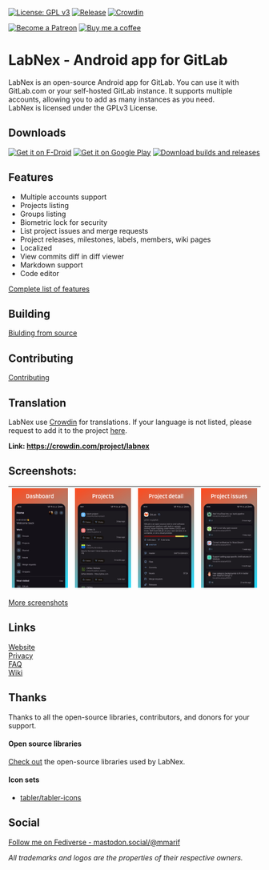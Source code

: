 [![License: GPL v3](https://raw.githubusercontent.com/labnex/LabNex/main/assets/license.svg)](https://www.gnu.org/licenses/gpl-3.0) [![Release](https://img.shields.io/github/v/release/labnex/LabNex?display_name=release&label=release
)](https://github.com/labnex/LabNex/releases) [![Crowdin](https://badges.crowdin.net/labnex/localized.svg)](https://crowdin.com/project/labnex)

[<img alt="Become a Patreon" src="https://raw.githubusercontent.com/labnex/LabNex/main/assets/patreon.png" height="40"/>](https://www.patreon.com/mmarif) [<img alt="Buy me a coffee" src="https://raw.githubusercontent.com/labnex/LabNex/main/assets/buy-me-a-coffee.png" height="40"/>](https://www.buymeacoffee.com/mmarif)

# LabNex - Android app for GitLab

LabNex is an open-source Android app for GitLab. You can use it with GitLab.com or your self-hosted GitLab instance. It supports multiple accounts, allowing you to add as many instances as you need.  
LabNex is licensed under the GPLv3 License.

## Downloads

[<img alt='Get it on F-Droid' src='https://raw.githubusercontent.com/labnex/LabNex/main/assets/fdroid.png' height="80"/>](https://f-droid.org/en/packages/com.labnex.app/)
[<img alt='Get it on Google Play' src='https://raw.githubusercontent.com/labnex/LabNex/main/assets/google-play.png' height="80"/>](https://play.google.com/store/apps/details?id=com.labnex.app.premium)
[<img alt='Download builds and releases' src='https://raw.githubusercontent.com/labnex/LabNex/main/assets/apk-badge.png' height="82"/>](https://github.com/labnex/LabNex/releases)

## Features

- Multiple accounts support
- Projects listing
- Groups listing
- Biometric lock for security
- List project issues and merge requests
- Project releases, milestones, labels, members, wiki pages
- Localized
- View commits diff in diff viewer
- Markdown support
- Code editor

[Complete list of features](https://github.com/labnex/LabNex/wiki/Features)

## Building

[Biulding from source](https://github.com/labnex/LabNex/wiki/Building)

## Contributing

[Contributing](https://github.com/labnex/LabNex/wiki/Contributing)

## Translation

LabNex use [Crowdin](https://crowdin.com/project/labnex) for translations. If your language is not listed, please request to add it to the project [here](https://github.com/labnex/LabNex/issues).

**Link: https://crowdin.com/project/labnex**

## Screenshots:

[<img src="https://raw.githubusercontent.com/labnex/LabNex/main/metadata/en-US/images/phoneScreenshots/001.png" alt="001.png" width="200"/>](https://raw.githubusercontent.com/labnex/LabNex/main/metadata/en-US/images/phoneScreenshots/001.png) | [<img src="https://raw.githubusercontent.com/labnex/LabNex/main/metadata/en-US/images/phoneScreenshots/002.png" alt="002.png" width="200"/>](https://raw.githubusercontent.com/labnex/LabNex/main/metadata/en-US/images/phoneScreenshots/002.png) | [<img src="https://raw.githubusercontent.com/labnex/LabNex/main/metadata/en-US/images/phoneScreenshots/003.png" alt="003.png" width="200"/>](https://raw.githubusercontent.com/labnex/LabNex/main/metadata/en-US/images/phoneScreenshots/003.png) | [<img src="https://raw.githubusercontent.com/labnex/LabNex/main/metadata/en-US/images/phoneScreenshots/004.png" alt="004.png" width="200"/>](https://raw.githubusercontent.com/labnex/LabNex/main/metadata/en-US/images/phoneScreenshots/004.png)
---|---|---|---

[More screenshots](https://github.com/labnex/LabNex/tree/main/metadata/en-US/images/phoneScreenshots)

## Links

[Website](https://labnex.app/)  
[Privacy](https://labnex.app/privacy)  
[FAQ](https://github.com/labnex/LabNex/wiki/FAQ)  
[Wiki](https://github.com/labnex/LabNex/wiki/)

## Thanks

Thanks to all the open-source libraries, contributors, and donors for your support.

#### Open source libraries

[Check out](https://github.com/labnex/LabNex/wiki/Open-source-libraries) the open-source libraries used by LabNex.

#### Icon sets

- [tabler/tabler-icons](https://github.com/tabler/tabler-icons)

## Social

[Follow me on Fediverse - mastodon.social/@mmarif](https://mastodon.social/@mmarif)

*All trademarks and logos are the properties of their respective owners.*
